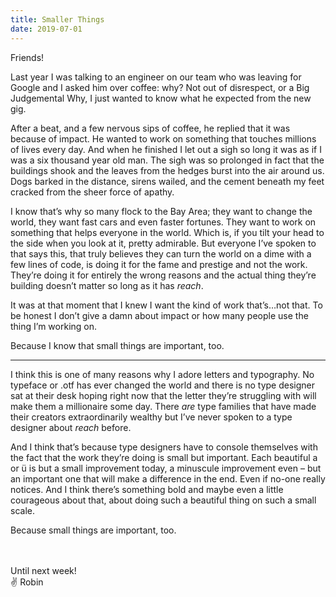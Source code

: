 ```yaml
---
title: Smaller Things
date: 2019-07-01
---
```


Friends!

Last year I was talking to an engineer on our team who was leaving for Google and I asked him over coffee: why? Not out of disrespect, or a Big Judgemental Why, I just wanted to know what he expected from the new gig.

After a beat, and a few nervous sips of coffee, he replied that it was because of impact. He wanted to work on something that touches millions of lives every day. And when he finished I let out a sigh so long it was as if I was a six thousand year old man. The sigh was so prolonged in fact that the buildings shook and the leaves from the hedges burst into the air around us. Dogs barked in the distance, sirens wailed, and the cement beneath my feet cracked from the sheer force of apathy.

I know that’s why so many flock to the Bay Area; they want to change the world, they want fast cars and even faster fortunes. They want to work on something that helps everyone in the world. Which is, if you tilt your head to the side when you look at it, pretty admirable. But everyone I’ve spoken to that says this, that truly believes they can turn the world on a dime with a few lines of code, is doing it for the fame and prestige and not the work. They’re doing it for entirely the wrong reasons and the actual thing they’re building doesn’t matter so long as it has _reach_.

It was at that moment that I knew I want the kind of work that’s…not that. To be honest I don’t give a damn about impact or how many people use the thing I’m working on.

Because I know that small things are important, too.

---

I think this is one of many reasons why I adore letters and typography. No typeface or .otf has ever changed the world and there is no type designer sat at their desk hoping right now that the letter they’re struggling with will make them a millionaire some day. There _are_ type families that have made their creators extraordinarily wealthy but I’ve never spoken to a type designer about _reach_ before.

And I think that’s because type designers have to console themselves with the fact that the work they’re doing is small but important. Each beautiful a or ü is but a small improvement today, a minuscule improvement even – but an important one that will make a difference in the end. Even if no-one really notices. And I think there’s something bold and maybe even a little courageous about that, about doing such a beautiful thing on such a small scale.

Because small things are important, too.

 <br/>
 <br/>
Until next week! <br/>
✌️ Robin

<br/>
<br/>
<br/>
<br/>
<br/>
